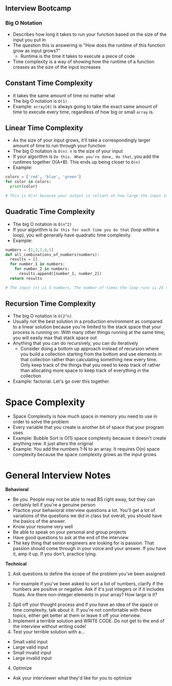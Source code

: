 
## Interview Bootcamp

### Big O Notation
- Describes how long it takes to run your function based on the size of the input you put in
- The question this is answering is "How does the runtime of this function grow as input grows?"
  - Runtime is the time it takes to execute a piece of code
- Time complexity is a way of showing how the runtime of a function creases as the size of the input increases

## Constant Time Complexity
- It takes the same amount of time no matter what
- The big O notation is `O(1)`
- Example: `array[0]` is always going to take the exact same amount of time to execute every time, regardless of how big or small `array` is.

## Linear Time Complexity
- As the size of your input grows, it'll take a correspondingly larger amount of time to run through your function
- The big O notation is `O(n)`. `n` is the size of your input
- If your algorithm is `Do this. When you're done, do that`, you add the runtimes together O(A+B). This ends up being closer to `O(n)`
- Example:
```python
colors = ['red', 'blue', 'green']
for color in colors:
  print(color)

# This is O(n) because your output is reliant on how large the input in. If it's super small, it takes a small amount of time to run. If it's large, the it takes a long time to run.
```

## Quadratic Time Complexity
- The big O notation is `O(n^2)`
- If your algorithm is `Do this for each time you do that` (loop within a loop), you will generally have quadratic time complexity.
- Example:
```python
numbers = [1,2,3,4,5]
def all_combinations_of_numbers(numbers):
  results = []
  for number_1 in numbers:
    for number_2 in numbers:
      results.append([number_1, number_2])
  return results

# The input (n) is 5 numbers. The number of times the loop runs is 25 times or (n^2)
```

## Recursion Time Complexity
- The big O notation is `O(2^n)`
- Usually not the best solution in a production environment as compared to a linear solution because you're limited to the stack space that your process is running on. With many other things running at the same time, you will easily max that stack space out
- Anything that you can do recursively, you can do iteratively
  - Consider doing a bottom up approach instead of recursion where you build a collection starting from the bottom and use elements in that collection rather than calculating something new every time. Only keep track of the things that you need to keep track of rather than allocating more space to keep track of everything in the collection
- Example: factorial. Let's go over this together.

# Space Complexity
- Space Complexity is how much space in memory you need to use in order to solve the problem
- Every variable that you create is another bit of space that your program uses
- Example: Bubble Sort is O(1) space complexity because it doesn't create anything new. It just alters the original
- Example: You add the numbers 1-N to an array. It requires O(n) space complexity because the space complexity grows as the input grows


# General Interview Notes

**Behavioral**
- Be you. People may not be able to read BS right away, but they can certainly tell if you're a genuine person
- Practice your behavioral interview questions a lot. You'll get a lot of variations of the questions we did in class but overall, you should have the basics of the answer.
- Know your resume very well
- Be able to speak on your personal and group projects
- Have good questions to ask at the end of the interview
- The key thing that senior engineers are looking for is passion. That passion should come through in your voice and your answer. If you have it, amp it up. If you don't, practice lying.

**Technical**
1. Ask questions to define the scope of the problem you've been assigned
  - For example if you've been asked to sort a list of numbers, clarify if the numbers are positive or negative. Ask if it's just integers or if it includes floats. Are there non-integer elements in your array? How large is it?
2. Spit off your thought process and if you have an idea of the space or time complexity, talk about it. If you're not comfortable with these topics, either get better at them or leave it off your interview.
3. Implement a terrible solution and WRITE CODE. Do not get to the end of the interview without writing code!
4. Test your terrible solution with a...
  - Small valid input
  - Large valid input
  - Small invalid input
  - Large invalid input
4. Optimize
  - Ask your interviewer what they'd like for you to optimize

